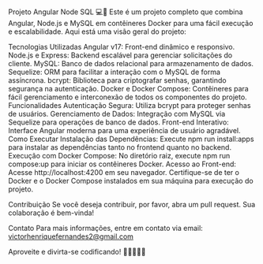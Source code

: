 Projeto Angular Node SQL 💻🚀
Este é um projeto completo que combina Angular, Node.js e MySQL em contêineres Docker para uma fácil execução e escalabilidade. Aqui está uma visão geral do projeto:

Tecnologias Utilizadas
Angular v17: Front-end dinâmico e responsivo.
Node.js e Express: Backend escalável para gerenciar solicitações do cliente.
MySQL: Banco de dados relacional para armazenamento de dados.
Sequelize: ORM para facilitar a interação com o MySQL de forma assíncrona.
bcrypt: Biblioteca para criptografar senhas, garantindo segurança na autenticação.
Docker e Docker Compose: Contêineres para fácil gerenciamento e interconexão de todos os componentes do projeto.
Funcionalidades
Autenticação Segura: Utiliza bcrypt para proteger senhas de usuários.
Gerenciamento de Dados: Integração com MySQL via Sequelize para operações de banco de dados.
Front-end Interativo: Interface Angular moderna para uma experiência de usuário agradável.
Como Executar
Instalação das Dependências: Execute npm run install:apps para instalar as dependências tanto no frontend quanto no backend.
Execução com Docker Compose: No diretório raiz, execute npm run compose:up para iniciar os contêineres Docker.
Acesso ao Front-end: Acesse http://localhost:4200 em seu navegador.
Certifique-se de ter o Docker e o Docker Compose instalados em sua máquina para execução do projeto.

Contribuição
Se você deseja contribuir, por favor, abra um pull request. Sua colaboração é bem-vinda!

Contato
Para mais informações, entre em contato via email: victorhenriquefernandes2@gmail.com

Aproveite e divirta-se codificando! 🚀👨‍💻👩‍💻
